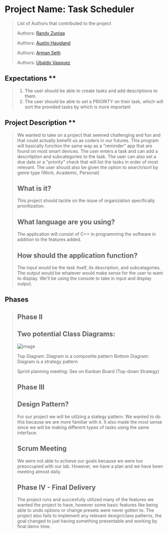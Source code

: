 # Project Name: Task Scheduler
 > List of Authors that contributed to the project
 >
 > Authors: [Randy Zuniga](https://github.com/SpartanXLIV)
 > 
 > Authors: [Austin Haugland](https://github.com/MidnightHorse)
 > 
 > Authors: [Arman Seth](https://github.com/armanseth)
 > 
 > Authors: [Ubaldo Vasquez](https://github.com/uvasqve)
 >
## Expectations **
> 1) The user should be able to create tasks and add descriptions to them.
> 2) The user should be able to set a PRIORITY on their task, which will sort the provided tasks by which is more important
>
## Project Description **
 > We wanted to take on a project that seemed challenging and fun and that could actually benefit us as coders in our futures. This program will basically function the same way as a "reminder" app that are found on most smart devices. The user enters a task and can add a descritption and subcategories to the task. The user can also set a due date or a "priority" check that will list the tasks in order of most relevant. The user should also be given the option to search/sort by genre type (Work, Academic, Personal)
 > ## What is it?
 > This project should tackle on the issue of organization specifically prioritization.
 > ## What language are you using?
 > The application will consist of C++ in programming the software in addition to the features added.
 > ## How should the application function?
 > The input would be the task itself, its description, and subcatagories. The output would be whatever would make sense for the user to want to display. We'll be using the console to take in input and display output.
## Phases
>
> ## Phase II
> ## Two potential Class Diagrams:
> ![image](https://raw.githubusercontent.com/cs100/final-project-rzuni013-ahaug004-uvasq001-aseth017/refs/heads/master/screenshots/UML-1.png?token=GHSAT0AAAAAACYK3WKQVQIHN7OOGFYNN74SZX7MW6A)
> 
> Top Diagram: Diagram is a compostite pattern
> Bottom Diagram: Diagram is a strategy pattern
> 
> Sprint planning meeting:
> See on Kanban Board (Top-down Strategy)
> 
> ## Phase III
> ## Design Pattern?
> For our project we will be utilzing a stategy pattern. We wanted to do this because we are more familiar with it. It also made the most sense since we will be making different types of tasks using the same interface. 
> ## Scrum Meeting
> We were not able to achieve our goals because we were too preoccupied with our lab. However, we have a plan and we have been meeting almost daily. 
> 
> ## Phase IV - Final Delivery
> The project runs and succesfully utilized many of the features we wanted the project to have, however some basic features like being able to undo options or change presets were never gotten to. The project also fails to implement any relevant design/class patterns, the goal changed to just having something presentable and working by final demo time.